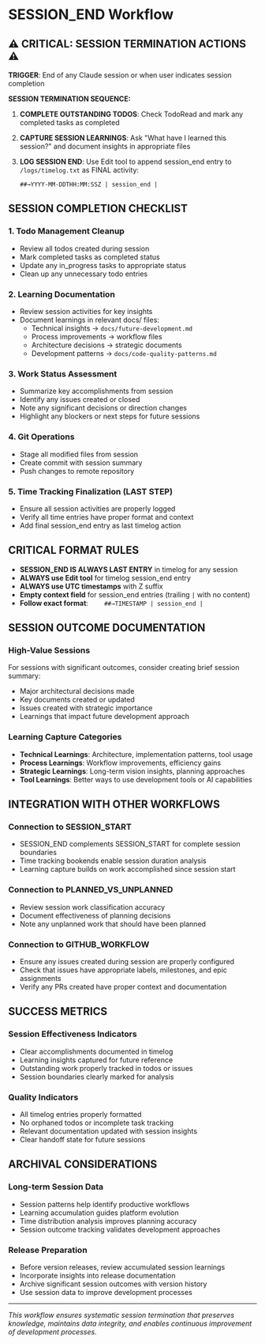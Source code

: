 # SESSION_END Workflow

## ⚠️ CRITICAL: SESSION TERMINATION ACTIONS ⚠️

**TRIGGER**: End of any Claude session or when user indicates session completion

**SESSION TERMINATION SEQUENCE:**

1. **COMPLETE OUTSTANDING TODOS**: Check TodoRead and mark any completed tasks as completed

2. **CAPTURE SESSION LEARNINGS**: Ask "What have I learned this session?" and document insights in appropriate files

3. **LOG SESSION END**: Use Edit tool to append session_end entry to `/logs/timelog.txt` as FINAL activity:
   ```
   ##→YYYY-MM-DDTHH:MM:SSZ | session_end |
   ```

## SESSION COMPLETION CHECKLIST

### **1. Todo Management Cleanup**
- Review all todos created during session
- Mark completed tasks as completed status
- Update any in_progress tasks to appropriate status
- Clean up any unnecessary todo entries

### **2. Learning Documentation**
- Review session activities for key insights
- Document learnings in relevant docs/ files:
  - Technical insights → `docs/future-development.md`
  - Process improvements → workflow files
  - Architecture decisions → strategic documents
  - Development patterns → `docs/code-quality-patterns.md`

### **3. Work Status Assessment**
- Summarize key accomplishments from session
- Identify any issues created or closed
- Note any significant decisions or direction changes
- Highlight any blockers or next steps for future sessions

### **4. Git Operations**
- Stage all modified files from session
- Create commit with session summary
- Push changes to remote repository

### **5. Time Tracking Finalization (LAST STEP)**
- Ensure all session activities are properly logged
- Verify all time entries have proper format and context
- Add final session_end entry as last timelog action

## CRITICAL FORMAT RULES

- **SESSION_END IS ALWAYS LAST ENTRY** in timelog for any session
- **ALWAYS use Edit tool** for timelog session_end entry
- **ALWAYS use UTC timestamps** with Z suffix
- **Empty context field** for session_end entries (trailing `|` with no content)
- **Follow exact format**: `    ##→TIMESTAMP | session_end |`

## SESSION OUTCOME DOCUMENTATION

### **High-Value Sessions**
For sessions with significant outcomes, consider creating brief session summary:
- Major architectural decisions made
- Key documents created or updated
- Issues created with strategic importance
- Learnings that impact future development approach

### **Learning Capture Categories**
- **Technical Learnings**: Architecture, implementation patterns, tool usage
- **Process Learnings**: Workflow improvements, efficiency gains
- **Strategic Learnings**: Long-term vision insights, planning approaches
- **Tool Learnings**: Better ways to use development tools or AI capabilities

## INTEGRATION WITH OTHER WORKFLOWS

### **Connection to SESSION_START**
- SESSION_END complements SESSION_START for complete session boundaries
- Time tracking bookends enable session duration analysis
- Learning capture builds on work accomplished since session start

### **Connection to PLANNED_VS_UNPLANNED**
- Review session work classification accuracy
- Document effectiveness of planning decisions
- Note any unplanned work that should have been planned

### **Connection to GITHUB_WORKFLOW**
- Ensure any issues created during session are properly configured
- Check that issues have appropriate labels, milestones, and epic assignments
- Verify any PRs created have proper context and documentation

## SUCCESS METRICS

### **Session Effectiveness Indicators**
- Clear accomplishments documented in timelog
- Learning insights captured for future reference
- Outstanding work properly tracked in todos or issues
- Session boundaries clearly marked for analysis

### **Quality Indicators**
- All timelog entries properly formatted
- No orphaned todos or incomplete task tracking
- Relevant documentation updated with session insights
- Clear handoff state for future sessions

## ARCHIVAL CONSIDERATIONS

### **Long-term Session Data**
- Session patterns help identify productive workflows
- Learning accumulation guides platform evolution
- Time distribution analysis improves planning accuracy
- Session outcome tracking validates development approaches

### **Release Preparation**
- Before version releases, review accumulated session learnings
- Incorporate insights into release documentation
- Archive significant session outcomes with version history
- Use session data to improve development processes

---

*This workflow ensures systematic session termination that preserves knowledge, maintains data integrity, and enables continuous improvement of development processes.*